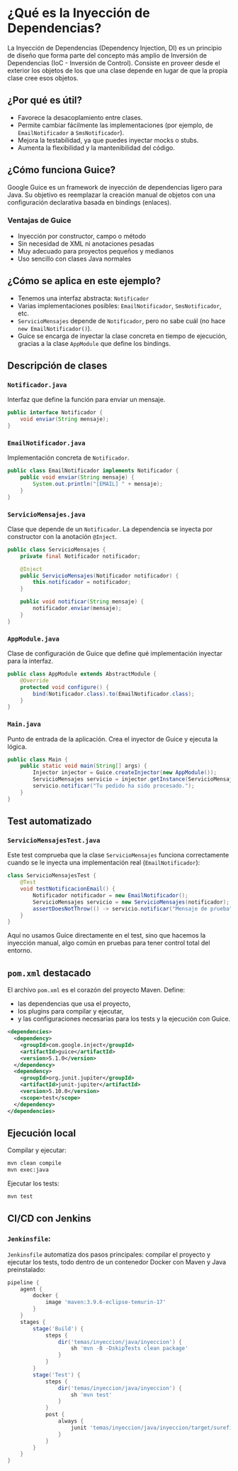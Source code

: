 # ¿Qué es la Inyección de Dependencias?

La Inyección de Dependencias (Dependency Injection, DI) es un principio de diseño que forma parte del concepto más amplio de Inversión de Dependencias (IoC - Inversión de Control). Consiste en proveer desde el exterior los objetos de los que una clase depende en lugar de que la propia clase cree esos objetos.

## ¿Por qué es útil?

- Favorece la desacoplamiento entre clases.
- Permite cambiar fácilmente las implementaciones (por ejemplo, de `EmailNotificador` a `SmsNotificador`).
- Mejora la testabilidad, ya que puedes inyectar mocks o stubs.
- Aumenta la flexibilidad y la mantenibilidad del código.

## ¿Cómo funciona Guice?

Google Guice es un framework de inyección de dependencias ligero para Java. Su objetivo es reemplazar la creación manual de objetos con una configuración declarativa basada en bindings (enlaces).

### Ventajas de Guice

- Inyección por constructor, campo o método
- Sin necesidad de XML ni anotaciones pesadas
- Muy adecuado para proyectos pequeños y medianos
- Uso sencillo con clases Java normales

## ¿Cómo se aplica en este ejemplo?

- Tenemos una interfaz abstracta: `Notificador`
- Varias implementaciones posibles: `EmailNotificador`, `SmsNotificador`, etc.
- `ServicioMensajes` depende de `Notificador`, pero no sabe cuál (no hace `new EmailNotificador()`).
- Guice se encarga de inyectar la clase concreta en tiempo de ejecución, gracias a la clase `AppModule` que define los bindings.

## Descripción de clases

### `Notificador.java`
Interfaz que define la función para enviar un mensaje.

```java
public interface Notificador {
    void enviar(String mensaje);
}
```

### `EmailNotificador.java`
Implementación concreta de `Notificador`.

```java
public class EmailNotificador implements Notificador {
    public void enviar(String mensaje) {
        System.out.println("[EMAIL] " + mensaje);
    }
}
```

### `ServicioMensajes.java`
Clase que depende de un `Notificador`. La dependencia se inyecta por constructor con la anotación `@Inject`.

```java
public class ServicioMensajes {
    private final Notificador notificador;

    @Inject
    public ServicioMensajes(Notificador notificador) {
        this.notificador = notificador;
    }

    public void notificar(String mensaje) {
        notificador.enviar(mensaje);
    }
}
```

### `AppModule.java`
Clase de configuración de Guice que define qué implementación inyectar para la interfaz.

```java
public class AppModule extends AbstractModule {
    @Override
    protected void configure() {
        bind(Notificador.class).to(EmailNotificador.class);
    }
}
```

### `Main.java`
Punto de entrada de la aplicación. Crea el inyector de Guice y ejecuta la lógica.

```java
public class Main {
    public static void main(String[] args) {
        Injector injector = Guice.createInjector(new AppModule());
        ServicioMensajes servicio = injector.getInstance(ServicioMensajes.class);
        servicio.notificar("Tu pedido ha sido procesado.");
    }
}
```

## Test automatizado

### `ServicioMensajesTest.java`
Este test comprueba que la clase `ServicioMensajes` funciona correctamente cuando se le inyecta una implementación real (`EmailNotificador`):

```java
class ServicioMensajesTest {
    @Test
    void testNotificacionEmail() {
        Notificador notificador = new EmailNotificador();
        ServicioMensajes servicio = new ServicioMensajes(notificador);
        assertDoesNotThrow(() -> servicio.notificar("Mensaje de prueba"));
    }
}
```

Aquí no usamos Guice directamente en el test, sino que hacemos la inyección manual, algo común en pruebas para tener control total del entorno.

## `pom.xml` destacado

El archivo `pom.xml` es el corazón del proyecto Maven. Define:

- las dependencias que usa el proyecto,
- los plugins para compilar y ejecutar,
- y las configuraciones necesarias para los tests y la ejecución con Guice.

```xml
<dependencies>
  <dependency>
    <groupId>com.google.inject</groupId>
    <artifactId>guice</artifactId>
    <version>5.1.0</version>
  </dependency>
  <dependency>
    <groupId>org.junit.jupiter</groupId>
    <artifactId>junit-jupiter</artifactId>
    <version>5.10.0</version>
    <scope>test</scope>
  </dependency>
</dependencies>
```

## Ejecución local

Compilar y ejecutar:

```bash
mvn clean compile
mvn exec:java
```

Ejecutar los tests:

```bash
mvn test
```

## CI/CD con Jenkins

### `Jenkinsfile`:

`Jenkinsfile` automatiza dos pasos principales: compilar el proyecto y ejecutar los tests, todo dentro de un contenedor Docker con Maven y Java preinstalado:

```groovy
pipeline {
    agent {
        docker {
            image 'maven:3.9.6-eclipse-temurin-17'
        }
    }
    stages {
        stage('Build') {
            steps {
                dir('temas/inyeccion/java/inyeccion') {
                    sh 'mvn -B -DskipTests clean package'
                }
            }
        }
        stage('Test') {
            steps {
                dir('temas/inyeccion/java/inyeccion') {
                    sh 'mvn test'
                }
            }
            post {
                always {
                    junit 'temas/inyeccion/java/inyeccion/target/surefire-reports/*.xml'
                }
            }
        }
    }
}
```
